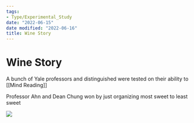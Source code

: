 ```yaml
---
tags:
- Type/Experimental_Study
date: "2022-06-15"
date modified: "2022-06-16"
title: Wine Story
---
```


# Wine Story
A bunch of Yale professors and distinguished were tested on their ability to [[Mind Reading]]

Professor Ahn and Dean Chung won by just organizing most sweet to least sweet

![](https://i.imgur.com/ifBpE4a.png)

